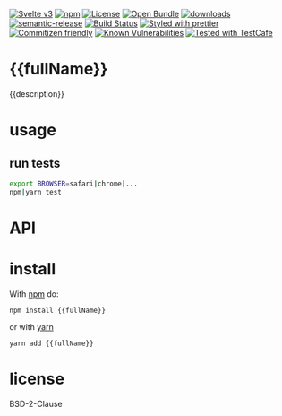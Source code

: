 [![Svelte v3](https://img.shields.io/badge/svelte-v3-orange.svg)](https://svelte.dev)
[![npm](https://img.shields.io/npm/v/template-svelte-component.svg)](https://www.npmjs.com/package/template-svelte-component)
[![License](https://img.shields.io/badge/License-BSD%203--Clause-blue.svg)](https://opensource.org/licenses/BSD-3-Clause)
[![Open Bundle](https://bundlejs.com/badge-light.svg)](https://bundlejs.com/?q=template-svelte-component)
[![downloads](http://img.shields.io/npm/dm/template-svelte-component.svg?style=flat-square)](https://npmjs.org/package/template-svelte-component)
[![semantic-release](https://img.shields.io/badge/%20%20%F0%9F%93%A6%F0%9F%9A%80-semantic--release-e10079.svg)](https://github.com/arlac77/template-svelte-component.git)
[![Build Status](https://img.shields.io/endpoint.svg?url=https%3A%2F%2Factions-badge.atrox.dev%2Farlac77%2Ftemplate-svelte-component%2Fbadge\&style=flat)](https://actions-badge.atrox.dev/arlac77/template-svelte-component/goto)
[![Styled with prettier](https://img.shields.io/badge/styled_with-prettier-ff69b4.svg)](https://github.com/prettier/prettier)
[![Commitizen friendly](https://img.shields.io/badge/commitizen-friendly-brightgreen.svg)](http://commitizen.github.io/cz-cli/)
[![Known Vulnerabilities](https://snyk.io/test/github/arlac77/template-svelte-component/badge.svg)](https://snyk.io/test/github/arlac77/template-svelte-component)
[![Tested with TestCafe](https://img.shields.io/badge/tested%20with-TestCafe-2fa4cf.svg)](https://github.com/DevExpress/testcafe)
# {{fullName}}

{{description}}

# usage

## run tests
```sh
export BROWSER=safari|chrome|...
npm|yarn test
```

# API

# install

With [npm](http://npmjs.org) do:

```shell
npm install {{fullName}}
```

or with [yarn](https://yarnpkg.com)

```shell
yarn add {{fullName}}
```

# license

BSD-2-Clause

